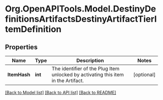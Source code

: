 # Org.OpenAPITools.Model.DestinyDefinitionsArtifactsDestinyArtifactTierItemDefinition

## Properties

Name | Type | Description | Notes
------------ | ------------- | ------------- | -------------
**ItemHash** | **int** | The identifier of the Plug Item unlocked by activating this item in the Artifact. | [optional] 

[[Back to Model list]](../README.md#documentation-for-models) [[Back to API list]](../README.md#documentation-for-api-endpoints) [[Back to README]](../README.md)

